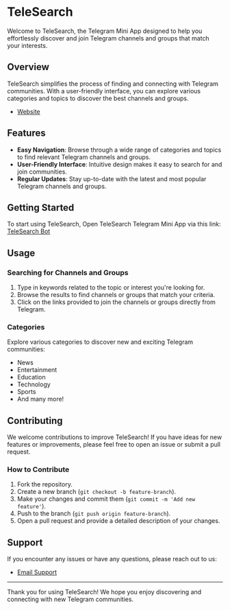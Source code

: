 # TeleSearch

Welcome to TeleSearch, the Telegram Mini App designed to help you effortlessly discover and join Telegram channels and groups that match your interests.

## Overview

TeleSearch simplifies the process of finding and connecting with Telegram communities. With a user-friendly interface, you can explore various categories and topics to discover the best channels and groups.

- [Website](https://telesearch.me/)

  
## Features

- **Easy Navigation**: Browse through a wide range of categories and topics to find relevant Telegram channels and groups.
- **User-Friendly Interface**: Intuitive design makes it easy to search for and join communities.
- **Regular Updates**: Stay up-to-date with the latest and most popular Telegram channels and groups.

## Getting Started

To start using TeleSearch, Open TeleSearch Telegram Mini App via this link: [TeleSearch Bot](https://t.me/telesearchmebot/telesearch)


## Usage

### Searching for Channels and Groups

1. Type in keywords related to the topic or interest you're looking for.
2. Browse the results to find channels or groups that match your criteria.
3. Click on the links provided to join the channels or groups directly from Telegram.

### Categories

Explore various categories to discover new and exciting Telegram communities:
- News
- Entertainment
- Education
- Technology
- Sports
- And many more!

## Contributing

We welcome contributions to improve TeleSearch! If you have ideas for new features or improvements, please feel free to open an issue or submit a pull request.

### How to Contribute

1. Fork the repository.
2. Create a new branch (`git checkout -b feature-branch`).
3. Make your changes and commit them (`git commit -m 'Add new feature'`).
4. Push to the branch (`git push origin feature-branch`).
5. Open a pull request and provide a detailed description of your changes.

## Support

If you encounter any issues or have any questions, please reach out to us:

- [Email Support](mailto:telesearch.me@gmail.com)

---

Thank you for using TeleSearch! We hope you enjoy discovering and connecting with new Telegram communities.

